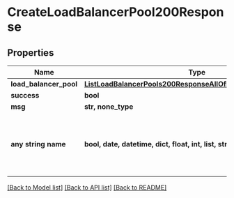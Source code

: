 # CreateLoadBalancerPool200Response


## Properties
Name | Type | Description | Notes
------------ | ------------- | ------------- | -------------
**load_balancer_pool** | [**ListLoadBalancerPools200ResponseAllOfLoadBalancerPoolsInner**](ListLoadBalancerPools200ResponseAllOfLoadBalancerPoolsInner.md) |  | [optional] 
**success** | **bool** |  | [optional] 
**msg** | **str, none_type** |  | [optional] 
**any string name** | **bool, date, datetime, dict, float, int, list, str, none_type** | any string name can be used but the value must be the correct type | [optional]

[[Back to Model list]](../README.md#documentation-for-models) [[Back to API list]](../README.md#documentation-for-api-endpoints) [[Back to README]](../README.md)


